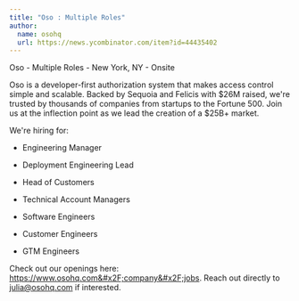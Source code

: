 ```yaml
---
title: "Oso : Multiple Roles"
author:
  name: osohq
  url: https://news.ycombinator.com/item?id=44435402
---
```


<JobNavigation />

Oso - Multiple Roles - New York, NY - Onsite

Oso is a developer-first authorization system that makes access control simple and scalable. Backed by Sequoia and Felicis with $26M raised, we&#x27;re trusted by thousands of companies from startups to the Fortune 500. Join us at the inflection point as we lead the creation of a $25B+ market.

We&#x27;re hiring for:

- Engineering Manager

- Deployment Engineering Lead
- Head of Customers

- Technical Account Managers

- Software Engineers

- Customer Engineers

- GTM Engineers

Check out our openings here: <a href="https:&#x2F;&#x2F;www.osohq.com&#x2F;company&#x2F;jobs" rel="nofollow">https:&#x2F;&#x2F;www.osohq.com&#x2F;company&#x2F;jobs</a>. Reach out directly to julia@osohq.com if interested.
<JobApplication />
